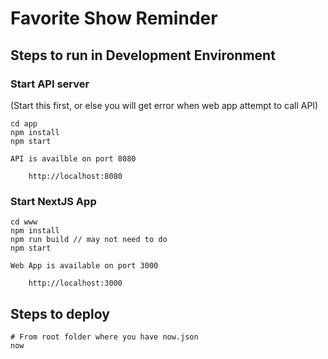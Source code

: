 # Favorite Show Reminder

## Steps to run in Development Environment

### Start API server 

(Start this first, or else you will get error when web app attempt to call API)

```
cd app
npm install
npm start
```

    API is availble on port 8080

        http://localhost:8080

### Start NextJS App 

```
cd www
npm install
npm run build // may not need to do
npm start
```

    Web App is available on port 3000

        http://localhost:3000

## Steps to deploy

```
# From root folder where you have now.json
now
```
